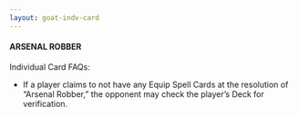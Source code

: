 ```yaml
---
layout: goat-indv-card
---
```

#### ARSENAL ROBBER

Individual Card FAQs:

*   If a player claims to not have any Equip Spell Cards at the resolution of “Arsenal Robber,” the opponent may check the player’s Deck for verification.